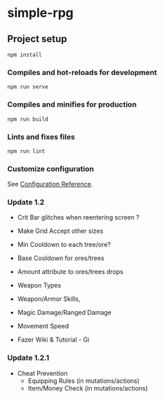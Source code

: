 # simple-rpg

## Project setup
```
npm install
```

### Compiles and hot-reloads for development
```
npm run serve
```

### Compiles and minifies for production
```
npm run build
```

### Lints and fixes files
```
npm run lint
```

### Customize configuration
See [Configuration Reference](https://cli.vuejs.org/config/).

### Update 1.2

- Crit Bar glitches when reentering screen ?

- Make Grid Accept other sizes

- Min Cooldown to each tree/ore?
- Base Cooldown for ores/trees
- Amount attribute to ores/trees drops

* Weapon Types
* Weapon/Armor Skills, 
* Magic Damage/Ranged Damage
* Movement Speed

* Fazer Wiki & Tutorial - Gi

### Update 1.2.1

* Cheat Prevention
    - Equipping Rules (in mutations/actions)
    - Item/Money Check (in mutations/actions)
